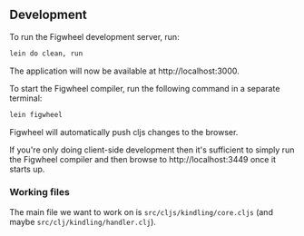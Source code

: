 ## Development

To run the Figwheel development server, run:

```sh
lein do clean, run
```

The application will now be available at http://localhost:3000.

To start the Figwheel compiler, run the following command in a separate terminal:

```sh
lein figwheel
```

Figwheel will automatically push cljs changes to the browser.

If you're only doing client-side development then it's sufficient to simply run the Figwheel compiler and then browse to http://localhost:3449 once it starts up.

### Working files

The main file we want to work on is `src/cljs/kindling/core.cljs` (and maybe `src/clj/kindling/handler.clj`).
